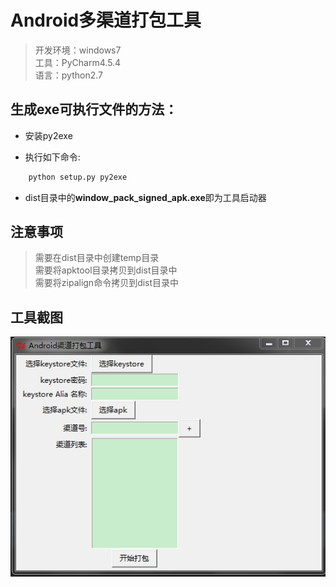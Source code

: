 # Android多渠道打包工具
> 开发环境：windows7<br/>
> 工具：PyCharm4.5.4<br/>
> 语言：python2.7<br/>

## 生成exe可执行文件的方法：

- 安装py2exe

- 执行如下命令:
```python
    python setup.py py2exe
```
- dist目录中的**window_pack_signed_apk.exe**即为工具启动器

## 注意事项
> 需要在dist目录中创建temp目录<br/>
> 需要将apktool目录拷贝到dist目录中<br/>
> 需要将zipalign命令拷贝到dist目录中<br/>

## 工具截图
![](./shot.png)
